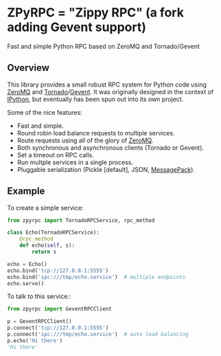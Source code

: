 # ZPyRPC = "Zippy RPC" (a fork adding Gevent support)

Fast and simple Python RPC based on ZeroMQ and Tornado/Gevent

## Overview

This library provides a small robust RPC system for Python
code using [ZeroMQ](http://zeromq.org/) and
[Tornado](http://www.tornadoweb.org/)/[Gevent](http://www.gevent.org/).
It was originally designed in the context of
[IPython](http://ipython.org/), but eventually
has been spun out into its own project.

Some of the nice features:

* Fast and simple.
* Round robin load balance requests to multiple services.
* Route requests using all of the glory of [ZeroMQ](http://zeromq.org/tutorials:dealer-and-router).
* Both synchronous and asynchronous clients (Tornado or Gevent).
* Set a timeout on RPC calls.
* Run multple services in a single process.
* Pluggable serialization (Pickle [default], JSON, [MessagePack](http://msgpack.org/)).

## Example

To create a simple service:

```python
from zpyrpc import TornadoRPCService, rpc_method

class Echo(TornadoRPCService):
    @rpc_method
    def echo(self, s):
        return s

echo = Echo()
echo.bind('tcp://127.0.0.1:5555')
echo.bind('ipc:///tmp/echo.service')  # multiple endpoints
echo.serve()
```

To talk to this service::

```python
from zpyrpc import GeventRPCClient

p = GeventRPCClient()
p.connect('tcp://127.0.0.1:5555')
p.connect('ipc:///tmp/echo.service')  # auto load balancing
p.echo('Hi there')
'Hi there'
```

